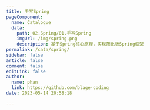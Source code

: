 ```yaml
---
title: 手写Spring
pageComponent: 
  name: Catalogue
  data: 
    path: 02.Spring/01.手写Spring
    imgUrl: /img/spring.png
    description: 基于Spring核心原理，实现简化版Spring框架
permalink: /cata/spring/
sidebar: false
article: false
comment: false
editLink: false
author: 
  name: phan
  link: https://github.com/blage-coding
date: 2023-05-14 20:58:18

---
```

